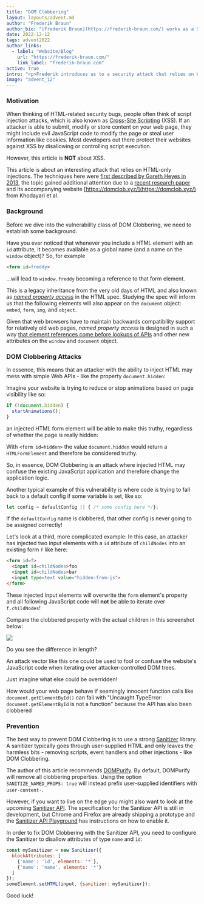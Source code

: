 ```yaml
---
title: "DOM Clobbering"
layout: layouts/advent.md
author: "Frederik Braun"
author_bio: "[Frederik Braun](https://frederik-braun.com/) works as a Staff Security Engineer for Mozilla Firefox in Berlin. He’s also a member of the W3C Web Application Security Working Group where he co-authored the Subresource Integrity standard. When not at work, Frederik goes on long bike treks across Europe with his wife and two kids."
date: 2022-12-12
tags: advent2022
author_links:
  - label: "Website/Blog"
    url: "https://frederik-braun.com/"
    link_label: "frederik-braun.com"
active: true
intro: "<p>Frederik introduces us to a security attack that relies on HTML-only injections.</p>"
image: "advent_12"
---
```


### Motivation

When thinking of HTML-related security bugs, people often think of script injection attacks, which is also known as [Cross-Site Scripting](https://en.wikipedia.org/wiki/Cross-site_scripting) (XSS). If an attacker is able to submit, modify or store content on your web page, they might include evil JavaScript code to modify the page or steal user information like cookies.
Most developers out there protect their websites against XSS by disallowing or controlling script execution.

However, this article is **NOT** about XSS.

This article is about an interesting attack that relies on HTML-only injections. The techniques here were [first described by Gareth Heyes in 2013](http://www.thespanner.co.uk/2013/05/16/dom-clobbering/), the topic gained additional attention due to a [recent research paper](https://publications.cispa.saarland/3756/) and its accompanying website [https://domclob.xyz/](https://domclob.xyz/) from Khodayari et al.

### Background

Before we dive into the vulnerability class of DOM Clobbering, we need to establish some background.

Have you ever noticed that whenever you include a HTML element with an `id` attribute, it becomes available as a global name (and a name on the `window` object)? So, for example

```html
<form id=freddy>
```

…will lead to `window.freddy` becoming a reference to that form element.

This is a legacy inheritance from the very old days of HTML and also known as *[named property access](https://html.spec.whatwg.org/multipage/nav-history-apis.html#named-access-on-the-window-object)* in the HTML spec. Studying the spec will inform us that the following elements will also appear on the `document` object: `embed`, `form`, `img`, and `object`.

Given that web browsers have to maintain backwards compatibility support for relatively old web pages, *named property access* is designed in such a way [that element references come before lookups of APIs](https://webidl.spec.whatwg.org/#legacy-platform-object-abstract-ops) and other new attributes on the `window` and `document` object.

### DOM Clobbering Attacks

In essence, this means that an attacker with the ability to inject HTML may mess with simple Web APIs - like the property `document.hidden`:

Imagine your website is trying to reduce or stop animations based on page visibility like so:

```js
if (!document.hidden) {
  startAnimations(); 
}
```

an injected HTML form element will be able to make this truthy, regardless of whether the page is really hidden:

With `<form id=hidden>` the value `document.hidden` would return a `HTMLFormElement` and therefore be considered truthy.

So, in essence, DOM Clobbering is an attack where injected HTML may confuse the existing JavaScript application and therefore change the application logic.

Another typical example of this vulnerability is where code is trying to fall back to a default config if some variable is set, like so:

```js
let config = defaultConfig || { /* some config here */};
```

If the `defaultConfig` name is clobbered, that other config is never going to be assigned correctly!

Let's look at a third, more complicated example: In this case, an attacker has injected two input elements with a `id` attribute of `childNodes` into an existing form `f` like here:

```html
<form id=f>
  <input id=childNodes>foo
  <input id=childNodes>bar
  <input type=text value="hidden-from-js">
</form>
```

These injected input elements will overwrite the `form` element's property and all following JavaScript code will **not** be able to iterate over `f.childNodes`!

Compare the clobbered property with the actual children in this screenshot below:

![](/images/advent2022/6/image1.png)

Do you see the difference in length?

An attack vector like this one could be used to fool or confuse the website's JavaScript code when iterating over attacker-controlled DOM trees.

Just imagine what else could be overridden!

How would your web page behave if seemingly innocent function calls like `document.getElementById()` can fail with "Uncaught TypeError: `document.getElementById` is not a function" because the API has also been clobbered

### Prevention

The best way to prevent DOM Clobbering is to use a strong [Sanitizer](https://en.wikipedia.org/wiki/HTML_sanitization) library. A sanitizer typically goes through user-supplied HTML and only leaves the harmless bits - removing scripts, event handlers and other injections - like DOM Clobbering.

The author of this article recommends [DOMPurify](https://github.com/cure53/DOMPurify/). By default, DOMPurify will remove all clobbering properties. Using the option `SANITIZE_NAMED_PROPS: true` will instead prefix user-supplied identifiers with `user-content-`.

However, if you want to live on the edge you might also want to look at the upcoming [Sanitizer API](https://wicg.github.io/sanitizer-api/). The specification for the Sanitizer API is still in development, but Chrome and Firefox are already shipping a prototype and the [Sanitizer API Playground](https://sanitizer-api.dev/) has instructions on how to enable it.

In order to fix DOM Clobbering with the Sanitizer API, you need to configure the Sanitizer to disallow attributes of type `name` and `id`:

```js
const mySanitizer = new Sanitizer({
  blockAttributes: [
    {'name': 'id', elements: '*'},
    {'name': 'name', elements: '*'}
  ]
});
someElement.setHTML(input, {sanitizer: mySanitizer});
```

Good luck!
